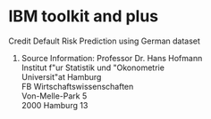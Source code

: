 # IBM toolkit and plus
Credit Default Risk Prediction using German dataset

1. Source Information:
Professor Dr. Hans Hofmann  
Institut f"ur Statistik und "Okonometrie  
Universit"at Hamburg  
FB Wirtschaftswissenschaften  
Von-Melle-Park 5    
2000 Hamburg 13 
